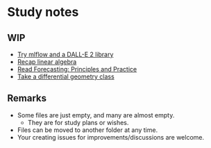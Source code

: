 # Study notes

## WIP

- [Try mlflow and a DALL-E 2 library](https://github.com/hotohoto/minidalle2)
- [Recap linear algebra](math/031-linear-algebra.md)
- [Read Forecasting: Principles and Practice](math/073-forecasting-principles-and-practice.md)
- [Take a differential geometry class](math/051-differential-geometry.md)

## Remarks

- Some files are just empty, and many are almost empty.
  - They are for study plans or wishes.
- Files can be moved to another folder at any time.
- Your creating issues for improvements/discussions are welcome.

